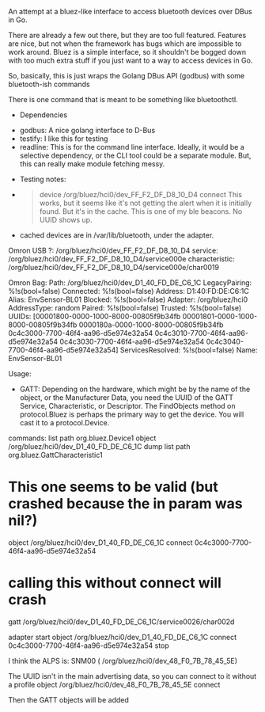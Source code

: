 An attempt at a bluez-like interface to access bluetooth devices over DBus in Go.

There are already a few out there, but they are too full featured. Features are nice, but not when the framework
has bugs which are impossible to work around. Bluez is a simple interface, so it shouldn't be bogged down with
too much extra stuff if you just want to a way to access devices in Go.

So, basically, this is just wraps the Golang DBus API (godbus) with some bluetooth-ish commands

There is one command that is meant to be something like bluetoothctl.

* Dependencies
 - godbus: A nice golang interface to D-Bus
 - testify: I like this for testing
 - readline: This is for the command line interface. Ideally, it would be a selective dependency, or the CLI tool could be a separate module. But, this can really make module fetching messy.
 
* Testing notes:
 - > device /org/bluez/hci0/dev_FF_F2_DF_D8_10_D4 connect
   This works, but it seems like it's not getting the alert when it is initially found. But it's in the cache. This is one of my ble beacons. No UUID shows up.
 - cached devices are in /var/lib/bluetooth, under the adapter. 
 
Omron USB ?:
/org/bluez/hci0/dev_FF_F2_DF_D8_10_D4
service:
/org/bluez/hci0/dev_FF_F2_DF_D8_10_D4/service000e
characteristic:
/org/bluez/hci0/dev_FF_F2_DF_D8_10_D4/service000e/char0019

Omron Bag:
Path: /org/bluez/hci0/dev_D1_40_FD_DE_C6_1C
LegacyPairing: %!s(bool=false)
Connected: %!s(bool=false)
Address: D1:40:FD:DE:C6:1C
Alias: EnvSensor-BL01
Blocked: %!s(bool=false)
Adapter: /org/bluez/hci0
AddressType: random
Paired: %!s(bool=false)
Trusted: %!s(bool=false)
UUIDs: [00001800-0000-1000-8000-00805f9b34fb 00001801-0000-1000-8000-00805f9b34fb 0000180a-0000-1000-8000-00805f9b34fb 0c4c3000-7700-46f4-aa96-d5e974e32a54 0c4c3010-7700-46f4-aa96-d5e974e32a54 0c4c3030-7700-46f4-aa96-d5e974e32a54 0c4c3040-7700-46f4-aa96-d5e974e32a54]
ServicesResolved: %!s(bool=false)
Name: EnvSensor-BL01

Usage:
 * GATT: Depending on the hardware, which might be by the name of the object, or the Manufacturer Data, you need the UUID of the GATT Service, Characteristic, or Descriptor. The FindObjects method on protocol.Bluez is perhaps the primary way to get the device. You will cast it to a protocol.Device.

commands:
list path org.bluez.Device1
object /org/bluez/hci0/dev_D1_40_FD_DE_C6_1C dump
list path org.bluez.GattCharacteristic1
# This one seems to be valid (but crashed because the in param was nil?)
object /org/bluez/hci0/dev_D1_40_FD_DE_C6_1C connect 0c4c3000-7700-46f4-aa96-d5e974e32a54
# calling this without connect will crash
gatt /org/bluez/hci0/dev_D1_40_FD_DE_C6_1C/service0026/char002d

adapter
start
object /org/bluez/hci0/dev_D1_40_FD_DE_C6_1C connect 0c4c3000-7700-46f4-aa96-d5e974e32a54
stop

I think the ALPS is:
 SNM00 ( /org/bluez/hci0/dev_48_F0_7B_78_45_5E)

The UUID isn't in the main advertising data, so you can connect to it without a profile
object /org/bluez/hci0/dev_48_F0_7B_78_45_5E connect

Then the GATT objects will be added
